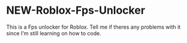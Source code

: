 # NEW-Roblox-Fps-Unlocker
This is a Fps unlocker for Roblox. Tell me if theres any problems with it since I'm still learning on how to code.
